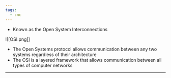 ```yaml
---
tags:
  - cnc
---
```

 - Known as the Open System Interconnections

![[OSI.png]]

- The Open Systems protocol allows communication between any two systems regardless of their architecture
- The OSI is a layered framework that allows communication between all types of computer networks

---

